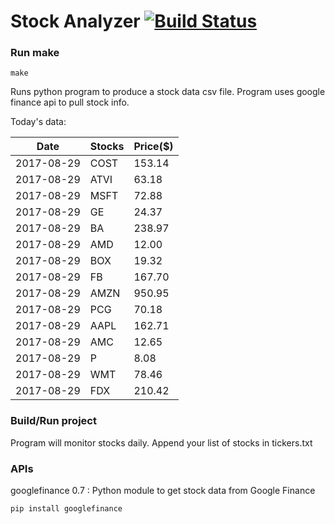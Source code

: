 # Stock Analyzer [![Build Status](https://travis-ci.org/ogoyal/StockAnalyzer.svg?branch=master)](https://travis-ci.org/ogoyal/StockAnalyzer)

### Run make
```
make
```

Runs python program to produce a stock data csv file. Program uses google finance api to pull stock info.

Today's data:

| Date| Stocks| Price($) | 
| --- | --- | ---  | 
| 2017-08-29| COST| 153.14 | 
| 2017-08-29| ATVI| 63.18 | 
| 2017-08-29| MSFT| 72.88 | 
| 2017-08-29| GE| 24.37 | 
| 2017-08-29| BA| 238.97 | 
| 2017-08-29| AMD| 12.00 | 
| 2017-08-29| BOX| 19.32 | 
| 2017-08-29| FB| 167.70 | 
| 2017-08-29| AMZN| 950.95 | 
| 2017-08-29| PCG| 70.18 | 
| 2017-08-29| AAPL| 162.71 | 
| 2017-08-29| AMC| 12.65 | 
| 2017-08-29| P| 8.08 | 
| 2017-08-29| WMT| 78.46 | 
| 2017-08-29| FDX| 210.42 | 

### Build/Run project

Program will monitor stocks daily. Append your list of stocks in tickers.txt

### APIs
googlefinance 0.7 : Python module to get stock data from Google Finance

```
pip install googlefinance
```

